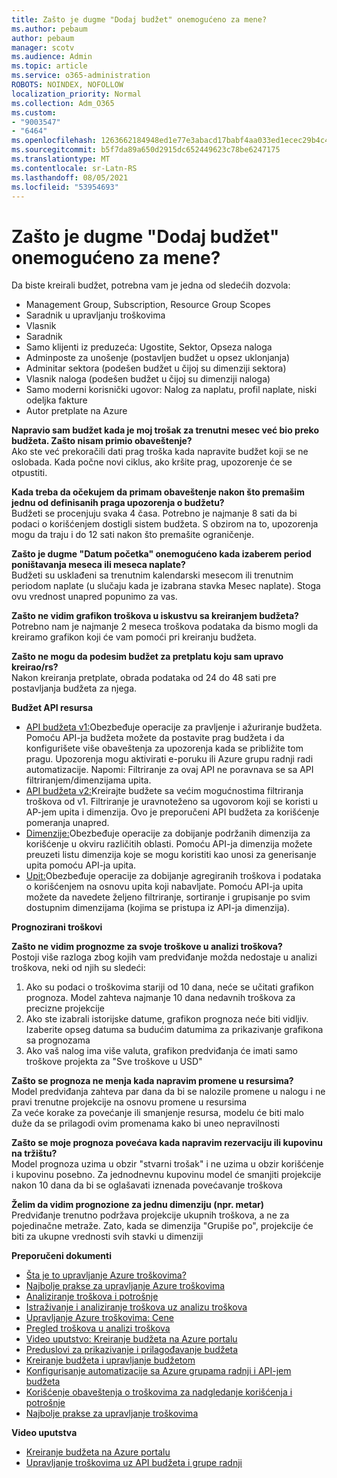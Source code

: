 ```yaml
---
title: Zašto je dugme "Dodaj budžet" onemogućeno za mene?
ms.author: pebaum
author: pebaum
manager: scotv
ms.audience: Admin
ms.topic: article
ms.service: o365-administration
ROBOTS: NOINDEX, NOFOLLOW
localization_priority: Normal
ms.collection: Adm_O365
ms.custom:
- "9003547"
- "6464"
ms.openlocfilehash: 1263662184948ed1e77e3abacd17babf4aa033ed1ecec29b4c4afc26d6da56f0
ms.sourcegitcommit: b5f7da89a650d2915dc652449623c78be6247175
ms.translationtype: MT
ms.contentlocale: sr-Latn-RS
ms.lasthandoff: 08/05/2021
ms.locfileid: "53954693"
---
```

# <a name="why-is-the-add-budget-button-disabled-for-me"></a>Zašto je dugme "Dodaj budžet" onemogućeno za mene?

Da biste kreirali budžet, potrebna vam je jedna od sledećih dozvola:

- Management Group, Subscription, Resource Group Scopes
- Saradnik u upravljanju troškovima
- Vlasnik
- Saradnik
- Samo klijenti iz preduzeća: Ugostite, Sektor, Opseza naloga
- Adminposte za unošenje (postavljen budžet u opsez uklonjanja)
- Adminitar sektora (podešen budžet u čijoj su dimenziji sektora)
- Vlasnik naloga (podešen budžet u čijoj su dimenziji naloga)
- Samo moderni korisnički ugovor: Nalog za naplatu, profil naplate, niski odeljka fakture
- Autor pretplate na Azure

**Napravio sam budžet kada je moj trošak za trenutni mesec već bio preko budžeta. Zašto nisam primio obaveštenje?**  
Ako ste već prekoračili dati prag troška kada napravite budžet koji se ne oslobada. Kada počne novi ciklus, ako kršite prag, upozorenje će se otpustiti.

**Kada treba da očekujem da primam obaveštenje nakon što premašim jednu od definisanih praga upozorenja o budžetu?**  
Budžeti se procenjuju svaka 4 časa. Potrebno je najmanje 8 sati da bi podaci o korišćenjem dostigli sistem budžeta. S obzirom na to, upozorenja mogu da traju i do 12 sati nakon što premašite ograničenje.

**Zašto je dugme "Datum početka" onemogućeno kada izaberem period poništavanja meseca ili meseca naplate?**  
Budžeti su usklađeni sa trenutnim kalendarski mesecom ili trenutnim periodom naplate (u slučaju kada je izabrana stavka Mesec naplate). Stoga ovu vrednost unapred popunimo za vas.

**Zašto ne vidim grafikon troškova u iskustvu sa kreiranjem budžeta?**  
Potrebno nam je najmanje 2 meseca troškova podataka da bismo mogli da kreiramo grafikon koji će vam pomoći pri kreiranju budžeta.

**Zašto ne mogu da podesim budžet za pretplatu koju sam upravo kreirao/rs?**  
Nakon kreiranja pretplate, obrada podataka od 24 do 48 sati pre postavljanja budžeta za njega.

**Budžet API resursa**

- [API budžeta v1:](https://docs.microsoft.com/rest/api/consumption/budgets?WT.mc_id=Portal-Microsoft_Azure_Support)Obezbeđuje operacije za pravljenje i ažuriranje budžeta. Pomoću API-ja budžeta možete da postavite prag budžeta i da konfigurišete više obaveštenja za upozorenja kada se približite tom pragu. Upozorenja mogu aktivirati e-poruku ili Azure grupu radnji radi automatizacije. Napomi: Filtriranje za ovaj API ne poravnava se sa API filtriranjem/dimenzijama upita.
- [API budžeta v2:](https://github.com/Azure/azure-rest-api-specs/blob/master/specification/cost-management/resource-manager/Microsoft.CostManagement/preview/2019-04-01-preview/examples/CreateOrUpdateBudget.json)Kreirajte budžete sa većim mogućnostima filtriranja troškova od v1. Filtriranje je uravnoteženo sa ugovorom koji se koristi u AP-jem upita i dimenzija. Ovo je preporučeni API budžeta za korišćenje pomeranja unapred.
- [Dimenzije:](https://docs.microsoft.com/rest/api/cost-management/dimensions?WT.mc_id=Portal-Microsoft_Azure_Support)Obezbeđuje operacije za dobijanje podržanih dimenzija za korišćenje u okviru različitih oblasti. Pomoću API-ja dimenzija možete preuzeti listu dimenzija koje se mogu koristiti kao unosi za generisanje upita pomoću API-ja upita.
- [Upit:](https://docs.microsoft.com/rest/api/cost-management/query?WT.mc_id=Portal-Microsoft_Azure_Support)Obezbeđuje operacije za dobijanje agregiranih troškova i podataka o korišćenjem na osnovu upita koji nabavljate. Pomoću API-ja upita možete da navedete željeno filtriranje, sortiranje i grupisanje po svim dostupnim dimenzijama (kojima se pristupa iz API-ja dimenzija).

**Prognozirani troškovi**

**Zašto ne vidim prognozme za svoje troškove u analizi troškova?**  
Postoji više razloga zbog kojih vam predviđanje možda nedostaje u analizi troškova, neki od njih su sledeći:

1. Ako su podaci o troškovima stariji od 10 dana, neće se učitati grafikon prognoza. Model zahteva najmanje 10 dana nedavnih troškova za precizne projekcije
2. Ako ste izabrali istorijske datume, grafikon prognoza neće biti vidljiv. Izaberite opseg datuma sa budućim datumima za prikazivanje grafikona sa prognozama
3. Ako vaš nalog ima više valuta, grafikon predviđanja će imati samo troškove projekta za "Sve troškove u USD"

**Zašto se prognoza ne menja kada napravim promene u resursima?**  
Model predviđanja zahteva par dana da bi se nalozile promene u nalogu i ne pravi trenutne projekcije na osnovu promene u resursima  
Za veće korake za povećanje ili smanjenje resursa, modelu će biti malo duže da se prilagodi ovim promenama kako bi uneo nepravilnosti

**Zašto se moje prognoza povećava kada napravim rezervaciju ili kupovinu na tržištu?**  
Model prognoza uzima u obzir "stvarni trošak" i ne uzima u obzir korišćenje i kupovinu posebno. Za jednodnevnu kupovinu model će smanjiti projekcije nakon 10 dana da bi se oglašavati iznenada povećavanje troškova

**Želim da vidim prognozione za jednu dimenziju (npr. metar)**  
Predviđanje trenutno podržava projekcije ukupnih troškova, a ne za pojedinačne metraže. Zato, kada se dimenzija "Grupiše po", projekcije će biti za ukupne vrednosti svih stavki u dimenziji

**Preporučeni dokumenti**

- [Šta je to upravljanje Azure troškovima?](https://docs.microsoft.com/azure/cost-management/overview-cost-mgt?WT.mc_id=Portal-Microsoft_Azure_Support)
- [Najbolje prakse za upravljanje Azure troškovima](https://docs.microsoft.com/azure/cost-management/cost-mgt-best-practices?WT.mc_id=Portal-Microsoft_Azure_Support)
- [Analiziranje troškova i potrošnje](https://docs.microsoft.com/azure/cost-management/quick-acm-cost-analysis?WT.mc_id=Portal-Microsoft_Azure_Support)
- [Istraživanje i analiziranje troškova uz analizu troškova](https://docs.microsoft.com/azure/cost-management/quick-acm-cost-analysis?WT.mc_id=Portal-Microsoft_Azure_Support)
- [Upravljanje Azure troškovima: Cene](https://azure.microsoft.com/services/cost-management/#pricing)
- [Pregled troškova u analizi troškova](https://docs.microsoft.com/azure/cost-management-billing/costs/quick-acm-cost-analysis?WT.mc_id=Portal-Microsoft_Azure_Support#review-costs-in-cost-analysis)
- [Video uputstvo: Kreiranje budžeta na Azure portalu](https://www.youtube.com/watch?v=ExIVG_Gr45A&t=4s)
- [Preduslovi za prikazivanje i prilagođavanje budžeta](https://docs.microsoft.com/azure/cost-management-billing/costs/tutorial-acm-create-budgets?WT.mc_id=Portal-Microsoft_Azure_Support#prerequisites)
- [Kreiranje budžeta i upravljanje budžetom](https://docs.microsoft.com/azure/cost-management-billing/costs/tutorial-acm-create-budgets?WT.mc_id=Portal-Microsoft_Azure_Support#create-a-budget-in-the-azure-portal)
- [Konfigurisanje automatizacije sa Azure grupama radnji i API-jem budžeta](https://docs.microsoft.com/azure/cost-management/tutorial-acm-create-budgets?WT.mc_id=Portal-Microsoft_Azure_Support#trigger-an-action-group)
- [Korišćenje obaveštenja o troškovima za nadgledanje korišćenja i potrošnje](https://docs.microsoft.com/azure/cost-management/cost-mgt-alerts-monitor-usage-spending?WT.mc_id=Portal-Microsoft_Azure_Support)
- [Najbolje prakse za upravljanje troškovima](https://docs.microsoft.com/azure/cost-management/cost-mgt-best-practices?WT.mc_id=Portal-Microsoft_Azure_Support)  

**Video uputstva**

- [Kreiranje budžeta na Azure portalu](https://go.microsoft.com/fwlink/?linkid=2146761)
- [Upravljanje troškovima uz API budžeta i grupe radnji](https://go.microsoft.com/fwlink/?linkid=2147038)